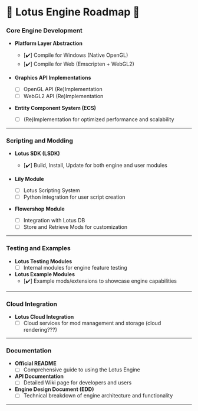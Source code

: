 # 🌸 **Lotus Engine Roadmap** 🌸

### **Core Engine Development**
- **Platform Layer Abstraction**  
  - [✔️] Compile for Windows (Native OpenGL)  
  - [✔️] Compile for Web (Emscripten + WebGL2)

- **Graphics API Implementations**  
  - [ ] OpenGL API (Re)Implementation  
  - [ ] WebGL2 API (Re)Implementation

- **Entity Component System (ECS)**  
  - [ ] (Re)Implementation for optimized performance and scalability

---

### **Scripting and Modding**
- **Lotus SDK (LSDK)**  
  - [✔️] Build, Install, Update for both engine and user modules

- **Lily Module**  
  - [ ] Lotus Scripting System  
  - [ ] Python integration for user script creation

- **Flowershop Module**  
  - [ ] Integration with Lotus DB  
  - [ ] Store and Retrieve Mods for customization

---

### **Testing and Examples**
- **Lotus Testing Modules**  
  - [ ] Internal modules for engine feature testing

- **Lotus Example Modules**  
  - [✔️] Example mods/extensions to showcase engine capabilities

---

### **Cloud Integration**
- **Lotus Cloud Integration**  
  - [ ] Cloud services for mod management and storage (cloud rendering???)

---

### **Documentation**
- **Official README**  
  - [ ] Comprehensive guide to using the Lotus Engine

- **API Documentation**  
  - [ ] Detailed Wiki page for developers and users

- **Engine Design Document (EDD)**  
  - [ ] Technical breakdown of engine architecture and functionality

---